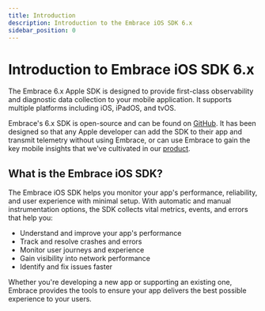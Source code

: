 ```yaml
---
title: Introduction
description: Introduction to the Embrace iOS SDK 6.x
sidebar_position: 0
---
```


# Introduction to Embrace iOS SDK 6.x

The Embrace 6.x Apple SDK is designed to provide first-class observability and diagnostic data collection to your mobile application. It supports multiple platforms including iOS, iPadOS, and tvOS.

Embrace's 6.x SDK is open-source and can be found on [GitHub](https://github.com/embrace-io/embrace-apple-sdk/). It has been designed so that any Apple developer can add the SDK to their app and transmit telemetry without using Embrace, or can use Embrace to gain the key mobile insights that we've cultivated in our [product](/docs/product/index.md).

## What is the Embrace iOS SDK?

The Embrace iOS SDK helps you monitor your app's performance, reliability, and user experience with minimal setup. With automatic and manual instrumentation options, the SDK collects vital metrics, events, and errors that help you:

- Understand and improve your app's performance
- Track and resolve crashes and errors
- Monitor user journeys and experience
- Gain visibility into network performance
- Identify and fix issues faster

Whether you're developing a new app or supporting an existing one, Embrace provides the tools to ensure your app delivers the best possible experience to your users. 